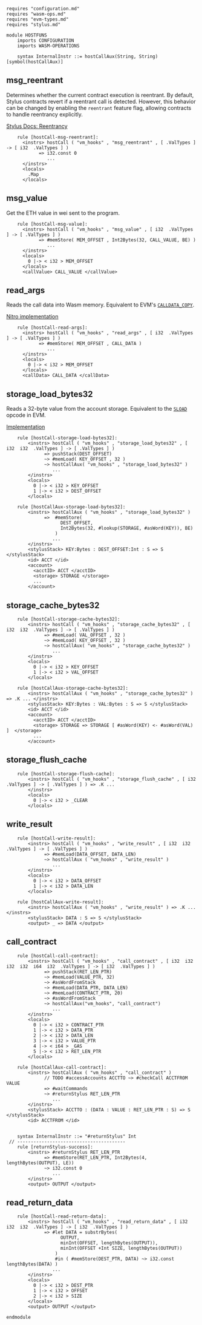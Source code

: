 
```k
requires "configuration.md"
requires "wasm-ops.md"
requires "evm-types.md"
requires "stylus.md"

module HOSTFUNS
    imports CONFIGURATION
    imports WASM-OPERATIONS

    syntax InternalInstr ::= hostCallAux(String, String)        [symbol(hostCallAux)]

```

## msg_reentrant

Determines whether the current contract execution is reentrant. By default, Stylus contracts revert if a reentrant call
is detected. However, this behavior can be changed by enabling the `reentrant` feature flag, allowing contracts to
handle reentrancy explicitly.

[Stylus Docs: Reentrancy](https://docs.arbitrum.io/stylus/reference/rust-sdk-guide#reentrancy)

```k
    rule [hostCall-msg-reentrant]:
      <instrs> hostCall ( "vm_hooks" , "msg_reentrant" , [ .ValTypes ] -> [ i32  .ValTypes ] )
            => i32.const 0
               ...
      </instrs>
      <locals>
        .Map
      </locals>
```

## msg_value

Get the ETH value in wei sent to the program.

```k
    rule [hostCall-msg-value]:
      <instrs> hostCall ( "vm_hooks" , "msg_value" , [ i32  .ValTypes ] -> [ .ValTypes ] )
            => #memStore( MEM_OFFSET , Int2Bytes(32, CALL_VALUE, BE) )
               ...
      </instrs>
      <locals>
        0 |-> < i32 > MEM_OFFSET
      </locals>
      <callValue> CALL_VALUE </callValue>

```

## read_args

Reads the call data into Wasm memory.
Equivalent to EVM's [`CALLDATA_COPY`](https://www.evm.codes/#37).

[Nitro implementation](https://github.com/OffchainLabs/nitro/blob/973049be89c6575350019ade3d8688366669ce3b/arbitrator/wasm-libraries/user-host-trait/src/lib.rs#L107)

```k
    rule [hostCall-read-args]:
      <instrs> hostCall ( "vm_hooks" , "read_args" , [ i32  .ValTypes ] -> [ .ValTypes ] )
            => #memStore( MEM_OFFSET , CALL_DATA )
               ...
      </instrs>
      <locals>
        0 |-> < i32 > MEM_OFFSET
      </locals>
      <callData> CALL_DATA </callData>
```

## storage_load_bytes32

Reads a 32-byte value from the account storage.
Equivalent to the [`SLOAD`](https://www.evm.codes/#54) opcode in EVM.

[Implementation](https://github.com/OffchainLabs/nitro/blob/973049be89c6575350019ade3d8688366669ce3b/arbitrator/wasm-libraries/user-host-trait/src/lib.rs#L147)

```k
    rule [hostCall-storage-load-bytes32]:
        <instrs> hostCall ( "vm_hooks" , "storage_load_bytes32" , [ i32  i32  .ValTypes ] -> [ .ValTypes ] )
              => pushStack(DEST_OFFSET)
              ~> #memLoad( KEY_OFFSET , 32 )
              ~> hostCallAux( "vm_hooks" , "storage_load_bytes32" )
                 ...
        </instrs>
        <locals>
          0 |-> < i32 > KEY_OFFSET
          1 |-> < i32 > DEST_OFFSET
        </locals>

    rule [hostCallAux-storage-load-bytes32]:
        <instrs> hostCallAux ( "vm_hooks" , "storage_load_bytes32" )
              =>  #memStore(
                    DEST_OFFSET,
                    Int2Bytes(32, #lookup(STORAGE, #asWord(KEY)), BE)
                  )
                 ...
        </instrs>
        <stylusStack> KEY:Bytes : DEST_OFFSET:Int : S => S </stylusStack>
        <id> ACCT </id>
        <account>
          <acctID> ACCT </acctID>
          <storage> STORAGE </storage>
          ...
        </account>
```

## storage_cache_bytes32

```k
    rule [hostCall-storage-cache-bytes32]:
        <instrs> hostCall ( "vm_hooks" , "storage_cache_bytes32" , [ i32  i32  .ValTypes ] -> [ .ValTypes ] )
              => #memLoad( VAL_OFFSET , 32 )
              ~> #memLoad( KEY_OFFSET , 32 )
              ~> hostCallAux( "vm_hooks" , "storage_cache_bytes32" )
                 ...
        </instrs>
        <locals>
          0 |-> < i32 > KEY_OFFSET
          1 |-> < i32 > VAL_OFFSET
        </locals>

    rule [hostCallAux-storage-cache-bytes32]:
        <instrs> hostCallAux ( "vm_hooks" , "storage_cache_bytes32" ) => .K ... </instrs>
        <stylusStack> KEY:Bytes : VAL:Bytes : S => S </stylusStack>
        <id> ACCT </id>
        <account>
          <acctID> ACCT </acctID>
          <storage> STORAGE => STORAGE [ #asWord(KEY) <- #asWord(VAL) ]  </storage>
          ...
        </account>
```

## storage_flush_cache

```k
    rule [hostCall-storage-flush-cache]:
        <instrs> hostCall ( "vm_hooks" , "storage_flush_cache" , [ i32  .ValTypes ] -> [ .ValTypes ] ) => .K ...
        </instrs>
        <locals>
          0 |-> < i32 > _CLEAR
        </locals>
```

## write_result

```k
    rule [hostCall-write-result]:
        <instrs> hostCall ( "vm_hooks" , "write_result" , [ i32  i32  .ValTypes ] -> [ .ValTypes ] )
              => #memLoad(DATA_OFFSET, DATA_LEN)
              ~> hostCallAux ( "vm_hooks" , "write_result" )
                 ...
        </instrs>
        <locals>
          0 |-> < i32 > DATA_OFFSET
          1 |-> < i32 > DATA_LEN
        </locals>

    rule [hostCallAux-write-result]:
        <instrs> hostCallAux ( "vm_hooks" , "write_result" ) => .K ... </instrs>
        <stylusStack> DATA : S => S </stylusStack>
        <output> _ => DATA </output>

```

## call_contract

```k
    rule [hostCall-call-contract]:
        <instrs> hostCall ( "vm_hooks" , "call_contract" , [ i32  i32  i32  i32  i64  i32  .ValTypes ] -> [ i32  .ValTypes ] )
              => pushStack(RET_LEN_PTR)
              ~> #memLoad(VALUE_PTR, 32)
              ~> #asWordFromStack
              ~> #memLoad(DATA_PTR, DATA_LEN)
              ~> #memLoad(CONTRACT_PTR, 20)
              ~> #asWordFromStack
              ~> hostCallAux("vm_hooks", "call_contract")
                 ...
        </instrs>
        <locals>
          0 |-> < i32 > CONTRACT_PTR
          1 |-> < i32 > DATA_PTR
          2 |-> < i32 > DATA_LEN
          3 |-> < i32 > VALUE_PTR
          4 |-> < i64 > _GAS
          5 |-> < i32 > RET_LEN_PTR
        </locals>

    rule [hostCallAux-call-contract]:
        <instrs> hostCallAux ( "vm_hooks" , "call_contract" )
              // TODO #accessAccounts ACCTTO ~> #checkCall ACCTFROM VALUE
              => #waitCommands
              ~> #returnStylus RET_LEN_PTR
                 ...
        </instrs>
        <stylusStack> ACCTTO : (DATA : VALUE : RET_LEN_PTR : S) => S </stylusStack>
        <id> ACCTFROM </id>


    syntax InternalInstr ::= "#returnStylus" Int
 // ----------------------------------------
    rule [returnStylus-success]:
        <instrs> #returnStylus RET_LEN_PTR
              => #memStore(RET_LEN_PTR, Int2Bytes(4, lengthBytes(OUTPUT), LE))
              ~> i32.const 0
                 ...
        </instrs>
        <output> OUTPUT </output>

```

## read_return_data

```k
    rule [hostCall-read-return-data]:
        <instrs> hostCall ( "vm_hooks" , "read_return_data" , [ i32  i32  i32  .ValTypes ] -> [ i32  .ValTypes ] )
              => #let DATA = substrBytes(
                    OUTPUT,
                    minInt(OFFSET, lengthBytes(OUTPUT)),
                    minInt(OFFSET +Int SIZE, lengthBytes(OUTPUT))
                  )
                  #in ( #memStore(DEST_PTR, DATA) ~> i32.const lengthBytes(DATA) )
                 ...
        </instrs>
        <locals>
          0 |-> < i32 > DEST_PTR
          1 |-> < i32 > OFFSET
          2 |-> < i32 > SIZE
        </locals>
        <output> OUTPUT </output>

```

```k
endmodule
```